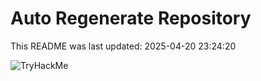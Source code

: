 # Auto Regenerate Repository

This README was last updated: 2025-04-20 23:24:20

 ![TryHackMe](https://tryhackme.com/badge/533634)